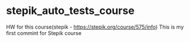# stepik_auto_tests_course
HW for this course(stepik - https://stepik.org/course/575/info)
This is my first commint for Stepik course
